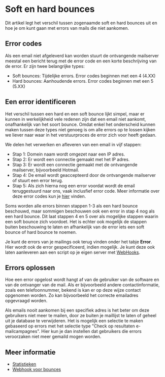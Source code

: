 # Soft en hard bounces

Dit artikel legt het verschil tussen zogenaamde soft en hard bounces uit 
en hoe je om kunt gaan met errors van mails die niet aankomen.

## Error codes

Als een email niet afgeleverd kan worden stuurt de ontvangende mailserver 
meestal een bericht terug met de error code en een korte beschrijving van 
de error. Er zijn twee belangrijke types:

-   Soft bounces: Tijdelijke errors. Error codes beginnen met een 4 (4.XX)
-   Hard bounces: Aanhoudende errors. Error codes beginnen met een 5 (5.XX)

## Een error identificeren

Het verschil tussen een hard en een soft bounce lijkt simpel, maar er kunnen 
in werkelijkheid vele redenen zijn dat een email niet aankomt, onafhankelijk 
van het soort bounce. Omdat enkel het onderscheid kunnen maken tussen deze 
types niet genoeg is om alle errors op te lossen kijken we liever naar 
waar in het verstuurproces de error zich voor heeft gedaan.

We delen het verwerken en afleveren van een email in vijf stappen:

-   Stap 1: Domein naam wordt omgezet naar een IP adres.
-   Stap 2: Er wordt een connectie gemaakt met het IP adres.
-   Stap 3: Er wordt een connectie gemaakt met de ontvangende mailserver, bijvoorbeeld Hotmail.
-   Stap 4: De email wordt geaccepteerd door de ontvangende mailserver of stuurt een error terug.
-   Stap 5: Als zich hierna nog een error voordat wordt de email teruggestuurd 
naar ons, vaak inclusfief error code. Meer informatie over deze error codes 
kun je [hier](http://www.emailaddressmanager.com/tips/codes.html) vinden.

Soms worden alle errors binnen stappen 1-3 als een hard bounce beschouwd, 
maar sommigen beschouwen ook een error in stap 4 nog als een hard bounce. 
Dit laat stappen 4 en 5 over als mogelijke stappen waarin een soft bounce 
zich voordoet. Het is echter ook mogelijk de stappen buiten beschouwing te 
laten en afhankelijk van de error iets een soft bounce of hard bounce te noemen.

Je kunt de errors van je mailings ook terug vinden onder het tabje **Error**. 
Hier wordt ook de error gespecificeerd, indien mogelijk. Je kunt deze 
ook laten aanleveren aan een script op je eigen server met [WebHooks](./webhooks).

## Errors oplossen

Hoe een error opgelost wordt hangt af van de gebruiker van de software 
en van de ontvanger van de mail. Als er bijvoorbeeld andere contactinformatie, 
zoals een telefoonnummer, bekend is kan er op deze wijze contact opgenomen 
worden. Zo kan bijvoorbeeld het correcte emailadres opgevraagd worden.

Als emails nooit aankomen bij een specifiek adres is het beter om deze 
gebruikers niet meer te mailen, door ze buiten je maillijst te laten of 
geheel uit je database te verwijderen. Het is mogelijk een selectie te maken 
gebaseerd op errors met het selectie type "Check op resultaten e-mailcampagnes". 
Hier kun je dan instellen dat gebruikers die errors veroorzaken niet meer 
gemaild mogen worden.

## Meer informatie

* [Statistieken](./statistics)
* [Webhook voor bounces](./webhook-bounces)
